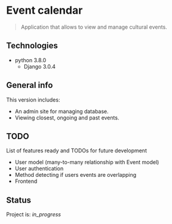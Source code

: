 # Event calendar
> Application that allows to view and manage cultural events.

## Technologies
* python 3.8.0
	* Django 3.0.4

## General info
This version includes:
* An admin site for managing database.
* Viewing closest, ongoing and past events.

## TODO
List of features ready and TODOs for future development
* User model (many-to-many relationship with Event model)
* User authentication
* Method detecting if users events are overlapping
* Frontend

## Status
Project is: _in_progress_

